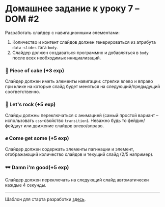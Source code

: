 # Домашнее задание к уроку 7 – DOM #2

Разработать слайдер с навигационными элементами:

1. Количество и контент слайдов должен генерироваться из атрибута `data-slides` тэга `body`.
2. Слайдер должен создаваться программно и добавляться в `body` после всех необходимых инициализаций.

### 🍰 Piece of cake (+3 exp)
Слайдер должен иметь элементы навигации: стрелки влево и вправо при клике на которые слайд будет меняться на
следующий/предыдущий соответственно.

### 🎸 Let's rock (+5 exp)
Слайды должны переключаться с анимацией (самый простой вариант – использовать `css`-свойство `transition`). Неважно будь
то фейдин/фейдаут или движение слайдов влево/вправо.

### ✊ Come get some (+5 exp)
Слайдер должен содержать элементы пагинации и элемент, отображающий количество слайдов и текущий слайд (2/5 например).

### 🕶 Damn i'm good(+5 exp)
Слайдер должен переключать на следующий слайд автоматически каждые 4 секунды.

---

Шаблон для старта разработки [здесь](./index.html).
